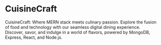 # CuisineCraft
CuisineCraft: Where MERN stack meets culinary passion. Explore the fusion of food and technology with our seamless digital dining experience. Discover, savor, and indulge in a world of flavors, powered by MongoDB, Express, React, and Node.js.
